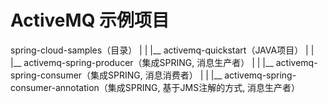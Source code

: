 # ActiveMQ 示例项目

spring-cloud-samples（目录）
|
|
|__ activemq-quickstart（JAVA项目）
|
|
|__ activemq-spring-producer（集成SPRING, 消息生产者）
|
|
|__ activemq-spring-consumer（集成SPRING, 消息消费者）
|
|
|__ activemq-spring-consumer-annotation（集成SPRING, 基于JMS注解的方式, 消息生产者）